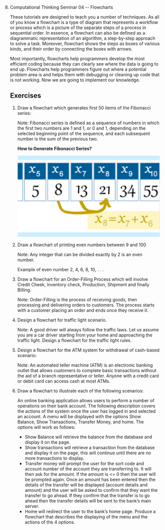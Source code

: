 8. Computational Thinking Seminar 04 -- Flowcharts

   These tutorials are designed to teach you a number of techniques. As all of you know a flowchart is a type of diagram that represents a workflow or process which is a picture of the separate steps of a process in sequential order. In essence, a flowchart can also be defined as a diagrammatic representation of an algorithm, a step-by-step approach to solve a task. Moreover, flowchart shows the steps as boxes of various kinds, and their order by connecting the boxes with arrows. 
   
   Most importantly, flowcharts help programmers develop the most efficient coding because they can clearly see where the data is going to end up. Flowcharts help programmers figure out where a potential problem area is and helps them with debugging or cleaning up code that is not working. Now we are going to implement our knowledge. 
   
   ## Exercises
   
   1. Draw a flowchart which generates first 50 items of the Fibonacci series:
   
      Note: Fibonacci series is defined as a sequence of numbers in which the first two numbers are 1 and 1, or 0 and 1, depending on the selected beginning point of the sequence, and each subsequent number is the sum of the previous two. 
   
      **How to Generate Fibonacci Series?**
   
      ![img](clip_image001-3778289.png)
   
   2. Draw a flowchart of printing even numbers between 9 and 100
   
      Note: Any integer that can be divided exactly by 2 is an even number.
   
      Example of even number  2, 4, 6, 8, 10, . . . 
   
   3. Draw a flowchart for an Order-Filling Process which will involve Credit Cheek, Inventory check, Production, Shipment and finally Billing. 
   
      Note: Order-Filling is the process of receiving goods, then processing and delivering orders to customers. The process starts with a customer placing an order and ends once they receive it. 
   
   4. Design a flowchart for traffic light scenario.
   
      Note: A good driver will always follow the traffic laws. Let us assume you are a car driver starting from your home and approaching the traffic light. Design a flowchart for the traffic light rules.
   
   5. Design a flowchart for the ATM system for withdrawal of cash-based scenario:
   
      Note: An automated teller machine (ATM) is an electronic banking outlet that   allows customers to complete basic transactions without the aid of a branch representative or teller. Anyone with a credit card or debit card can access cash at most ATMs.
   
   6. Draw a flowchart to illustrate each of the following scenarios:
   
      An online banking application allows users to perform a number of operations on their bank account. The following description covers the actions of the system once the user has logged in and selected an account. A menu will be displayed with the options Show Balance, Show Transactions, Transfer Money, and home. The options will work as follows:
   
      - Show Balance will retrieve the balance from the database and display it on the page.
      - Show transactions will retrieve a transaction from the database and display it on the page, this will continue until there are no more transactions to display.
      - Transfer money will prompt the user for the sort code and account number of the account they are transferring to. It will then ask for the amount. If the amount is <= 0 then the user will be prompted again. Once an amount has been entered then the details of the transfer will be displayed (account details and amount) and the user will be asked to confirm that they want the transfer to go ahead. If they confirm that the transfer is to go ahead then the transfer details will be sent to the bank’s main server.
      - Home will redirect the user to the bank’s home page. Produce a flowchart that describes the displaying of the menu and the actions of the 4 options. 